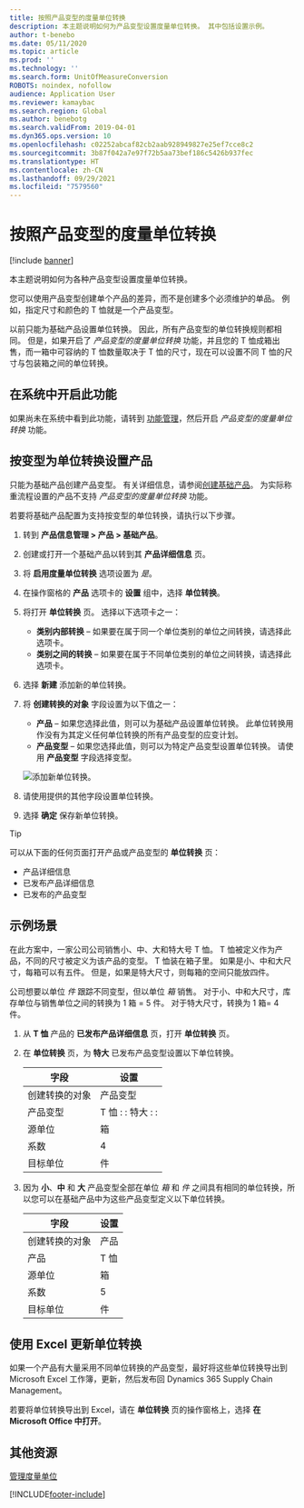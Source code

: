 ```yaml
---
title: 按照产品变型的度量单位转换
description: 本主题说明如何为产品变型设置度量单位转换。 其中包括设置示例。
author: t-benebo
ms.date: 05/11/2020
ms.topic: article
ms.prod: ''
ms.technology: ''
ms.search.form: UnitOfMeasureConversion
ROBOTS: noindex, nofollow
audience: Application User
ms.reviewer: kamaybac
ms.search.region: Global
ms.author: benebotg
ms.search.validFrom: 2019-04-01
ms.dyn365.ops.version: 10
ms.openlocfilehash: c02252abcaf82cb2aab928949827e25ef7cce8c2
ms.sourcegitcommit: 3b87f042a7e97f72b5aa73bef186c5426b937fec
ms.translationtype: HT
ms.contentlocale: zh-CN
ms.lasthandoff: 09/29/2021
ms.locfileid: "7579560"
---
```

# <a name="unit-of-measure-conversion-per-product-variant"></a>按照产品变型的度量单位转换

[!include [banner](../includes/banner.md)]

本主题说明如何为各种产品变型设置度量单位转换。

您可以使用产品变型创建单个产品的差异，而不是创建多个必须维护的单品。 例如，指定尺寸和颜色的 T 恤就是一个产品变型。

以前只能为基础产品设置单位转换。 因此，所有产品变型的单位转换规则都相同。 但是，如果开启了 *产品变型的度量单位转换* 功能，并且您的 T 恤成箱出售，而一箱中可容纳的 T 恤数量取决于 T 恤的尺寸，现在可以设置不同 T 恤的尺寸与包装箱之间的单位转换。

## <a name="turn-on-the-feature-in-your-system"></a>在系统中开启此功能

如果尚未在系统中看到此功能，请转到 [功能管理](../../fin-ops-core/fin-ops/get-started/feature-management/feature-management-overview.md)，然后开启 *产品变型的度量单位转换* 功能。

## <a name="set-up-a-product-for-unit-conversion-per-variant"></a>按变型为单位转换设置产品

只能为基础产品创建产品变型。 有关详细信息，请参阅[创建基础产品](tasks/create-product-master.md)。 为实际称重流程设置的产品不支持 *产品变型的度量单位转换* 功能。

若要将基础产品配置为支持按变型的单位转换，请执行以下步骤。

1. 转到 **产品信息管理 \> 产品 \> 基础产品**。
1. 创建或打开一个基础产品以转到其 **产品详细信息** 页。
1. 将 **启用度量单位转换** 选项设置为 *是*。
1. 在操作窗格的 **产品** 选项卡的 **设置** 组中，选择 **单位转换**。
1. 将打开 **单位转换** 页。 选择以下选项卡之一：

    - **类别内部转换** – 如果要在属于同一个单位类别的单位之间转换，请选择此选项卡。
    - **类别之间的转换** – 如果要在属于不同单位类别的单位之间转换，请选择此选项卡。

1. 选择 **新建** 添加新的单位转换。
1. 将 **创建转换的对象** 字段设置为以下值之一：

    - **产品** – 如果您选择此值，则可以为基础产品设置单位转换。 此单位转换用作没有为其定义任何单位转换的所有产品变型的应变计划。
    - **产品变型** – 如果您选择此值，则可以为特定产品变型设置单位转换。 请使用 **产品变型** 字段选择变型。

    ![添加新单位转换。](media/uom-new-conversion.png "添加新单位转换")

1. 请使用提供的其他字段设置单位转换。
1. 选择 **确定** 保存新单位转换。

> [!TIP]
> 可以从下面的任何页面打开产品或产品变型的 **单位转换** 页：
> 
> - 产品详细信息
> - 已发布产品详细信息
> - 已发布的产品变型

## <a name="example-scenario"></a>示例场景

在此方案中，一家公司公司销售小、中、大和特大号 T 恤。 T 恤被定义作为产品，不同的尺寸被定义为该产品的变型。 T 恤装在箱子里。 如果是小、中和大尺寸，每箱可以有五件。 但是，如果是特大尺寸，则每箱的空间只能放四件。

公司想要以单位 *件* 跟踪不同变型，但以单位 *箱* 销售。 对于小、中和大尺寸，库存单位与销售单位之间的转换为 1 箱 = 5 件。 对于特大尺寸，转换为 1 箱= 4 件。

1. 从 **T 恤** 产品的 **已发布产品详细信息** 页，打开 **单位转换** 页。
1. 在 **单位转换** 页，为 **特大** 已发布产品变型设置以下单位转换。

    | 字段                 | 设置                 |
    |-----------------------|-------------------------|
    | 创建转换的对象 | 产品变型         |
    | 产品变型       | T 恤 : : 特大 : : |
    | 源单位             | 箱                   |
    | 系数                | 4                       |
    | 目标单位               | 件                  |

1. 因为 **小**、**中** 和 **大** 产品变型全部在单位 *箱* 和 *件* 之间具有相同的单位转换，所以您可以在基础产品中为这些产品变型定义以下单位转换。

    | 字段                 | 设置 |
    |-----------------------|---------|
    | 创建转换的对象 | 产品 |
    | 产品               | T 恤 |
    | 源单位             | 箱   |
    | 系数                | 5       |
    | 目标单位               | 件  |

## <a name="using-excel-to-update-the-unit-conversions"></a>使用 Excel 更新单位转换

如果一个产品有大量采用不同单位转换的产品变型，最好将这些单位转换导出到 Microsoft Excel 工作簿，更新，然后发布回 Dynamics 365 Supply Chain Management。

若要将单位转换导出到 Excel，请在 **单位转换** 页的操作窗格上，选择 **在 Microsoft Office 中打开**。

## <a name="additional-resources"></a>其他资源

[管理度量单位](tasks/manage-unit-measure.md)


[!INCLUDE[footer-include](../../includes/footer-banner.md)]